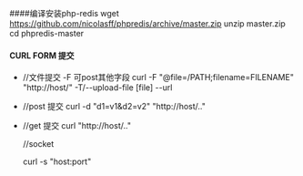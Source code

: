 ####编译安装php-redis 
	wget https://github.com/nicolasff/phpredis/archive/master.zip
	unzip master.zip
	cd phpredis-master

#### CURL FORM 提交

	
- //文件提交 -F 可post其他字段
	curl -F "@file=/PATH;filename=FILENAME" "http://host/"
	-T/--upload-file [file] --url <URL>
	
- //post 提交
	curl -d "d1=v1&d2=v2" "http://host/.."

- //get 提交
	curl "http://host/.."

	//socket

	curl -s "host:port"

